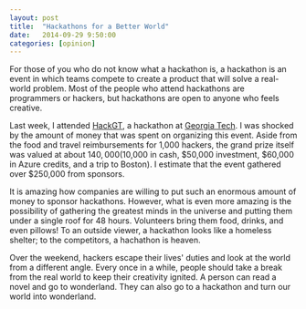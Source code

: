 ```yaml
---
layout: post
title:  "Hackathons for a Better World"
date:   2014-09-29 9:50:00
categories: [opinion]
---
```


For those of you who do not know what a hackathon is, a hackathon is an event in which teams compete to create a product that will solve a real-world problem. Most of the people who attend hackathons are programmers or hackers, but hackathons are open to anyone who feels creative.

Last week, I attended [HackGT][hackgt], a hackathon at [Georgia Tech][gatech]. I was shocked by the amount of money that was spent on organizing this event. Aside from the food and travel reimbursements for 1,000 hackers, the grand prize itself was valued at about $140,000 ($10,000 in cash, $50,000 investment, $60,000 in Azure credits, and a trip to Boston). I estimate that the event gathered over $250,000 from sponsors.

It is amazing how companies are willing to put such an enormous amount of money to sponsor hackathons. However, what is even more amazing is the possibility of gathering the greatest minds in the universe and putting them under a single roof for 48 hours. Volunteers bring them food, drinks, and even pillows! To an outside viewer, a hackathon looks like a homeless shelter; to the competitors, a hachathon is heaven.

Over the weekend, hackers escape their lives' duties and look at the world from a different angle. Every once in a while, people should take a break from the real world to keep their creativity ignited. A person can read a novel and go to wonderland. They can also go to a hackathon and turn our world into wonderland.


[hackgt]: http://hackgt.com/
[gatech]: http://www.gatech.edu/